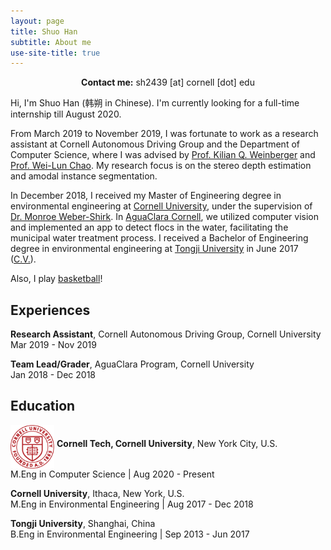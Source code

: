 ```yaml
---
layout: page
title: Shuo Han
subtitle: About me
use-site-title: true
---
```

<center><b>Contact me:</b> sh2439 [at] cornell [dot] edu</center>

Hi, I'm Shuo Han (韩朔 in Chinese). I'm currently looking for a full-time internship till August 2020.

From March 2019 to November 2019, I was fortunate to work as a research assistant at Cornell Autonomous Driving Group and the Department of Computer Science, where I was advised by [Prof. Kilian Q. Weinberger](http://kilian.cs.cornell.edu/) and [Prof. Wei-Lun Chao](http://www-scf.usc.edu/~weilunc/index.html). My research focus is on the stereo depth estimation and amodal instance segmentation.

In December 2018, I received my Master of Engineering degree in environmental engineering at [Cornell University](https://www.cornell.edu/), under the supervision of [Dr. Monroe Weber-Shirk](https://www.cee.cornell.edu/faculty-directory/monroe-weber-shirk-0). In [AguaClara Cornell](http://aguaclara.cornell.edu/), we utilized computer vision and implemented an app to detect flocs in the water, facilitating the municipal water treatment process. I received a Bachelor of Engineering degree in environmental engineering at [Tongji University](https://en.tongji.edu.cn/) in June 2017 ([C.V.](https://sh2439.github.io/Resume_shuo.pdf)).

Also, I play [basketball](https://sh2439.github.io/basketball/)!


## Experiences

**Research Assistant**, Cornell Autonomous Driving Group, Cornell University<br>
Mar 2019 - Nov 2019

**Team Lead/Grader**, AguaClara Program, Cornell University<br>
Jan 2018 - Dec 2018

## Education



<!-- | | | |
|-|-|-|
|<img src="img/school_logo/cornell.png"> width = "200"| **Cornell Tech, Cornell University**, New York City, U.S.<br> M.Eng in Computer Science, Aug 2020 - Present| -->

<img align="middle" src="img/school_logo/cornell.png" width="70">  **Cornell Tech, Cornell University**, New York City, U.S.<br>
 M.Eng in Computer Science | Aug 2020 - Present <br>


**Cornell University**, Ithaca, New York, U.S.<br>
M.Eng in Environmental Engineering | Aug 2017 - Dec 2018

**Tongji University**, Shanghai, China<br>
B.Eng in Environmental Engineering | Sep 2013 - Jun 2017







